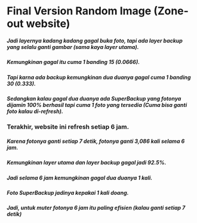# Final Version Random Image (Zone-out website)
 
##### Jadi layernya kadang kadang gagal buka foto, tapi ada layer backup yang selalu ganti gambar (sama kaya layer utama).


##### Kemungkinan gagal itu cuma 1 banding 15 (0.0666).

##### Tapi karna ada backup kemungkinan dua duanya gagal cuma 1 banding 30 (0.333).

##### Sedangkan kalau gagal dua duanya ada SuperBackup yang fotonya dijamin 100% berhasil tapi cuma 1 foto yang tersedia (Cuma bisa ganti foto kalau di-refresh).
  
 
### Terakhir, website ini refresh setiap 6 jam.
 
##### Karena fotonya ganti setiap 7 detik, fotonya ganti 3,086 kali selama 6 jam.
##### Kemungkinan layer utama dan layer backup gagal jadi 92.5%.
 
##### Jadi selama 6 jam kemungkinan gagal dua duanya 1 kali.

##### Foto SuperBackup jadinya kepakai 1 kali doang.

##### Jadi, untuk muter fotonya 6 jam itu paling efisien (kalau ganti setiap 7 detik)